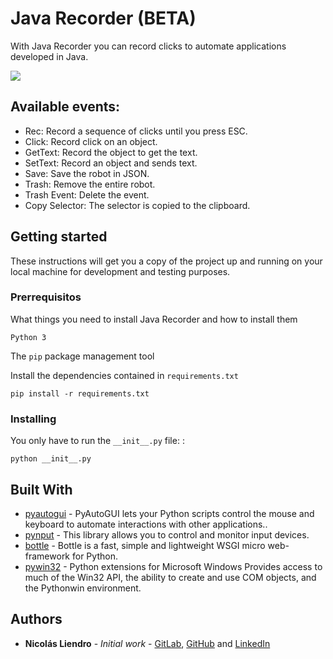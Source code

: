 # Java Recorder (BETA)
With Java Recorder you can record clicks to automate applications developed in Java.

<img src="https://i.imgur.com/aOGqPqL.png"/>

## Available events:
- Rec: Record a sequence of clicks until you press ESC.
- Click: Record click on an object.
- GetText: Record the object to get the text.
- SetText: Record an object and sends text.
- Save: Save the robot in JSON.
- Trash: Remove the entire robot.
- Trash Event: Delete the event.
- Copy Selector: The selector is copied to the clipboard.


## Getting started
These instructions will get you a copy of the project up and running on your local machine for development and testing purposes.

### Prerrequisitos

What things you need to install Java Recorder and how to install them

```
Python 3
```

The `pip` package management tool

Install the dependencies contained in `requirements.txt`

```
pip install -r requirements.txt
```

### Installing

You only have to run the `__init__.py` file: :

```
python __init__.py
```

## Built With

- [pyautogui](https://pyautogui.readthedocs.io/en/latest/) - PyAutoGUI lets your Python scripts control the mouse and keyboard to automate interactions with other applications..
- [pynput](https://pynput.readthedocs.io/en/latest/) - This library allows you to control and monitor input devices.
- [bottle](https://bottlepy.org/docs/dev/) - Bottle is a fast, simple and lightweight WSGI micro web-framework for Python.
- [pywin32](https://github.com/mhammond/pywin32) - Python extensions for Microsoft Windows Provides access to much of the Win32 API, the ability to create and use COM objects, and the Pythonwin environment.


## Authors

- **Nicolás Liendro** - _Initial work_ - [GitLab](https://gitlab.com/NicoLiendro14),
  [GitHub](https://github.com/NicoLiendro14) and
  [LinkedIn](https://www.linkedin.com/in/nicol%C3%A1s-liendro-00248a178/)


